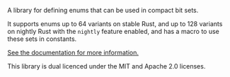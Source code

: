 A library for defining enums that can be used in compact bit sets.

It supports enums up to 64 variants on stable Rust, and up to 128 variants on nightly Rust with the `nightly` feature enabled, and has a macro to use these sets in constants.

[See the documentation for more information.](https://docs.rs/enumset)

This library is dual licenced under the MIT and Apache 2.0 licenses.
